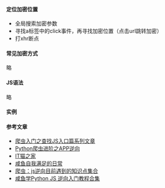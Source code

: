 
#### 定位加密位置
- 全局搜索加密参数
- 寻找a标签中的click事件，再寻找加密位置（点击url跳转加密）  
- 打xhr断点


#### 常见加密方式
略


#### JS语法
略


#### 实例



















#### 参考文章
- [爬虫入门之查找JS入口篇系列文章](https://so.csdn.net/so/search/s.do?q=%E7%88%AC%E8%99%AB%E5%85%A5%E9%97%A8%E4%B9%8B%E6%9F%A5%E6%89%BEJS%E5%85%A5%E5%8F%A3%E7%AF%87&t=&u=)
- [Python爬虫进阶之APP逆向](https://www.jianshu.com/p/76cec6593804)
- [IT猫之家](https://www.itmaohome.com/)
- [咸鱼自我满足的日常](http://xianyucoder.cn/)
- [爬虫：js逆向目前遇到的知识点集合](https://blog.csdn.net/qq_33605607/article/details/101602686)
- [咸鱼学Python JS 逆向入门教程合集](https://blog.csdn.net/weixin_43189702/article/details/103171967?utm_medium=distribute.pc_relevant.none-task-blog-BlogCommendFromBaidu-17.nonecase&depth_1-utm_source=distribute.pc_relevant.none-task-blog-BlogCommendFromBaidu-17.nonecase)


